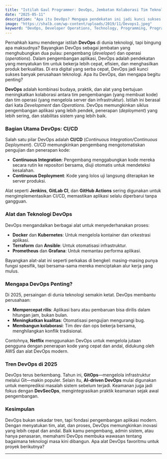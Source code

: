 ```yaml
---
title: "Istilah Gaul Programmer: DevOps, Jembatan Kolaborasi Tim Teknologi"
date: "2025-05-11"
description: "Apa itu DevOps? Mengapa pendekatan ini jadi kunci sukses pengembangan aplikasi modern?"
image: "https://shalb.com/wp-content/uploads/2019/11/Devops1.jpeg"
keyword: "DevOps, Developer Operations, Technology, Programming, Programmer"
---
```


Pernahkah kamu mendengar istilah **DevOps** di dunia teknologi, tapi bingung apa maksudnya? Bayangkan DevOps sebagai jembatan yang menghubungkan dua pulau: pengembang (*developer*) dan operasi (*operations*). Dalam pengembangan aplikasi, DevOps adalah pendekatan yang menyatukan tim untuk bekerja lebih cepat, efisien, dan menghasilkan produk berkualitas. Di era digital yang serba cepat, DevOps jadi kunci sukses banyak perusahaan teknologi. Apa itu DevOps, dan mengapa begitu penting?

**DevOps** adalah kombinasi budaya, praktik, dan alat yang bertujuan meningkatkan kolaborasi antara tim pengembangan (yang membuat kode) dan tim operasi (yang mengelola server dan infrastruktur). Istilah ini berasal dari kata *Development* dan *Operations*. DevOps memungkinkan siklus pengembangan aplikasi yang lebih pendek, penerapan (*deployment*) yang lebih sering, dan stabilitas sistem yang lebih baik.

### Bagian Utama DevOps: CI/CD
Salah satu pilar DevOps adalah **CI/CD** (*Continuous Integration/Continuous Deployment*). CI/CD memungkinkan pengembang mengotomatiskan pengujian dan penerapan kode:
- **Continuous Integration**: Pengembang menggabungkan kode mereka secara rutin ke repositori bersama, diuji otomatis untuk mendeteksi kesalahan.
- **Continuous Deployment**: Kode yang lolos uji langsung diterapkan ke server produksi.

Alat seperti **Jenkins**, **GitLab CI**, dan **GitHub Actions** sering digunakan untuk mengimplementasikan CI/CD, memastikan aplikasi selalu diperbarui tanpa gangguan.

### Alat dan Teknologi DevOps
DevOps mengandalkan berbagai alat untuk menyederhanakan proses:
- **Docker** dan **Kubernetes**: Untuk mengelola kontainer dan orkestrasi aplikasi.
- **Terraform** dan **Ansible**: Untuk otomatisasi infrastruktur.
- **Prometheus** dan **Grafana**: Untuk memantau performa aplikasi.

Bayangkan alat-alat ini seperti perkakas di bengkel: masing-masing punya fungsi spesifik, tapi bersama-sama mereka menciptakan alur kerja yang mulus.

### Mengapa DevOps Penting?
Di 2025, persaingan di dunia teknologi semakin ketat. DevOps membantu perusahaan:
- **Mempercepat rilis**: Aplikasi baru atau pembaruan bisa dirilis dalam hitungan jam, bukan bulan.
- **Meningkatkan kualitas**: Otomatisasi pengujian mengurangi bug.
- **Membangun kolaborasi**: Tim dev dan ops bekerja bersama, menghilangkan konflik tradisional.

Contohnya, **Netflix** menggunakan DevOps untuk mengelola jutaan pengguna dengan penerapan kode yang cepat dan andal, didukung oleh AWS dan alat DevOps modern.

### Tren DevOps di 2025
DevOps terus berkembang. Tahun ini, **GitOps**—mengelola infrastruktur melalui Git—makin populer. Selain itu, **AI-driven DevOps** mulai digunakan untuk memprediksi masalah sistem sebelum terjadi. Keamanan juga jadi fokus dengan **DevSecOps**, mengintegrasikan praktik keamanan sejak awal pengembangan.

### Kesimpulan
DevOps bukan sekadar tren, tapi fondasi pengembangan aplikasi modern. Dengan menyatukan tim, alat, dan proses, DevOps memungkinkan inovasi yang lebih cepat dan andal. Baik kamu pengembang, admin sistem, atau hanya penasaran, memahami DevOps membuka wawasan tentang bagaimana teknologi masa kini dibangun. Apa alat DevOps favoritmu untuk proyek berikutnya?

---